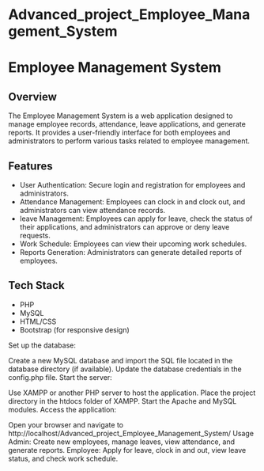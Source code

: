# Advanced_project_Employee_Management_System
# Employee Management System

## Overview
The Employee Management System is a web application designed to manage employee records, attendance, leave applications, and generate reports. It provides a user-friendly interface for both employees and administrators to perform various tasks related to employee management.

## Features
- User Authentication: Secure login and registration for employees and administrators.
- Attendance Management: Employees can clock in and clock out, and administrators can view attendance records.
- leave Management: Employees can apply for leave, check the status of their applications, and administrators can approve or deny leave requests.
- Work Schedule: Employees can view their upcoming work schedules.
- Reports Generation: Administrators can generate detailed reports of employees.

## Tech Stack
- PHP
- MySQL
- HTML/CSS
- Bootstrap (for responsive design)

Set up the database:

Create a new MySQL database and import the SQL file located in the database directory (if available).
Update the database credentials in the config.php file.
Start the server:

Use XAMPP or another PHP server to host the application.
Place the project directory in the htdocs folder of XAMPP.
Start the Apache and MySQL modules.
Access the application:

Open your browser and navigate to http://localhost/Advanced_project_Employee_Management_System/
Usage
Admin:
Create new employees, manage leaves, view attendance, and generate reports.
Employee:
Apply for leave, clock in and out, view leave status, and check work schedule.


